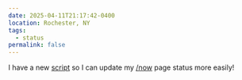 ```yaml
---
date: 2025-04-11T21:17:42-0400
location: Rochester, NY
tags:
  - status
permalink: false
---
```

I have a new [script](https://github.com/reillypascal/personalsite-ssg/blob/main/status) so I can update my [/now](/now) page status more easily!